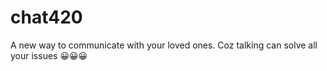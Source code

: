 # chat420

A new way to communicate with your loved ones.
Coz talking can solve all your issues 😀😀😀

